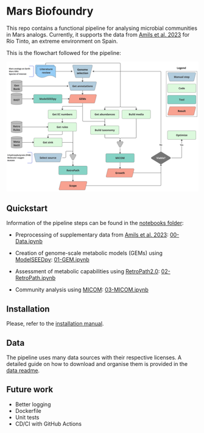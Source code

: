 # Mars Biofoundry

This repo contains a functional pipeline for analysing microbial communities in Mars analogs.
Currently, it supports the data from [Amils et al. 2023](https://doi.org/10.1111/1462-2920.16291) for Río Tinto, an extreme environment on Spain.

This is the flowchart followed for the pipeline:

![flowchart](data/figures/flowchart.jpg)


## Quickstart

Information of the pipeline steps can be found in the [notebooks folder](notebooks/):

* Preprocessing of supplementary data from [Amils et al. 2023](https://doi.org/10.1111/1462-2920.16291): [00-Data.ipynb](notebooks/00-Data.ipynb)

* Creation of genome-scale metabolic models (GEMs) using [ModelSEEDpy](https://github.com/ModelSEED/ModelSEEDpy): [01-GEM.ipynb](notebooks/01-GEM.ipynb)

* Assessment of metabolic capabilities using [RetroPath2.0](https://doi.org/10.1016/j.ymben.2017.12.002): [02-RetroPath.ipynb](notebooks/02-RetroPath.ipynb)

* Community analysis using [MICOM](https://doi.org/10.1128/msystems.00606-19): [03-MICOM.ipynb](notebooks/03-MICOM.ipynb)


## Installation

Please, refer to the [installation manual](INSTALL.md).


## Data

The pipeline uses many data sources with their respective licenses.
A detailed guide on how to download and organise them is provided in the [data readme](data/README.md).


## Future work

* Better logging
* Dockerfile
* Unit tests
* CD/CI with GitHub Actions
